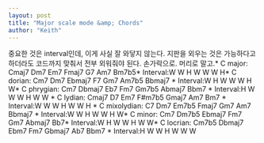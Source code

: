 ```yaml
---
layout: post
title: "Major scale mode &amp; Chords"
author: "Keith"
---
```


중요한 것은 interval인데, 이게 사실 잘 와닿지 않는다. 지판을 외우는 것은 가능하다고 하더라도 코드까지 맞춰서 전부 외워줘야 된다. 손가락으로. 머리로 말고.* C major: Cmaj7 Dm7 Em7 Fmaj7 G7 Am7 Bm7b5* Interval:W W H W W W H* C dorian: Cm7 Dm7 Ebmaj7 F7 Gm7 Am7b5 Bbmaj7 * Interval:W H W W W H W* C phrygian: Cm7 Dbmaj7 Eb7 Fm7 Gm7b5 Abmaj7 Bbm7 * Interval:H W W W H W W * C lydian: Cmaj7 D7 Em7 F#m7b5 Gmaj7 Am7 Bm7 * Interval:W W W H W W H * C mixolydian: C7 Dm7 Em7b5 Fmaj7 Gm7 Am7 Bbmaj7 * Interval:W W H W W H W* C minor: Cm7 Dm7b5 Ebmaj7 Fm7 Gm7 Abmaj7 Bb7* Interval:W H W W H W W* C locrian: Cm7b5 Dbmaj7 Ebm7 Fm7 Gbmaj7 Ab7 Bbm7 * Interval:H W W H W W W

